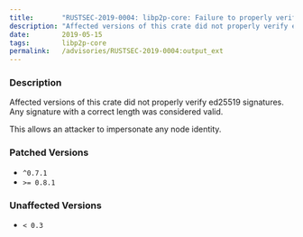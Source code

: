 ```yaml
---
title:       "RUSTSEC-2019-0004: libp2p-core: Failure to properly verify ed25519 signatures makes any signature valid"
description: "Affected versions of this crate did not properly verify ed25519 signatures. Any signature with a correct length was considered valid. This allows an attacker to impersonate any node identity."
date:        2019-05-15
tags:        libp2p-core
permalink:   /advisories/RUSTSEC-2019-0004:output_ext
---
```


### Description

Affected versions of this crate did not properly verify ed25519 signatures.
Any signature with a correct length was considered valid.

This allows an attacker to impersonate any node identity.

### Patched Versions

- `^0.7.1`
- `>= 0.8.1`

### Unaffected Versions

- `< 0.3`
